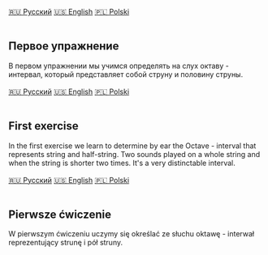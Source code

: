 <span id="ru"><a href="#ru" style="transform: scale(2);">🇷🇺 Русский</a> <a href="#en" style="transform: scale(1);">🇺🇸 English</a> <a href="#pl" style="transform: scale(1);">🇵🇱 Polski</a> </span><br><br>
## Первое упражнение

В первом упражнении мы учимся определять на слух октаву - интервал, который представляет собой струну и половину струны.<br><br>
<span id="en"><a href="#ru" style="transform: scale(1);">🇷🇺 Русский</a> <a href="#en" style="transform: scale(2);">🇺🇸 English</a> <a href="#pl" style="transform: scale(1);">🇵🇱 Polski</a> </span><br><br>
## First exercise

In the first exercise we learn to determine  by ear the Octave  -  interval that represents string and half-string.
Two sounds played on a whole string and when the string is shorter two times.
It's a very distinctable interval.<br><br>
<span id="pl"><a href="#ru" style="transform: scale(1);">🇷🇺 Русский</a> <a href="#en" style="transform: scale(1);">🇺🇸 English</a> <a href="#pl" style="transform: scale(2);">🇵🇱 Polski</a> </span><br><br>
## Pierwsze ćwiczenie

W pierwszym ćwiczeniu uczymy się określać ze słuchu oktawę - interwał reprezentujący strunę i pół struny.<br><br>
